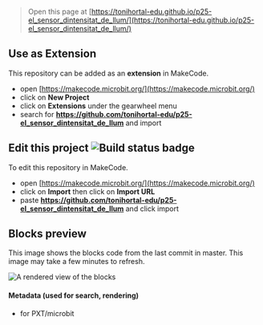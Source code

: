 
> Open this page at [https://tonihortal-edu.github.io/p25-el_sensor_dintensitat_de_llum/](https://tonihortal-edu.github.io/p25-el_sensor_dintensitat_de_llum/)

## Use as Extension

This repository can be added as an **extension** in MakeCode.

* open [https://makecode.microbit.org/](https://makecode.microbit.org/)
* click on **New Project**
* click on **Extensions** under the gearwheel menu
* search for **https://github.com/tonihortal-edu/p25-el_sensor_dintensitat_de_llum** and import

## Edit this project ![Build status badge](https://github.com/tonihortal-edu/p25-el_sensor_dintensitat_de_llum/workflows/MakeCode/badge.svg)

To edit this repository in MakeCode.

* open [https://makecode.microbit.org/](https://makecode.microbit.org/)
* click on **Import** then click on **Import URL**
* paste **https://github.com/tonihortal-edu/p25-el_sensor_dintensitat_de_llum** and click import

## Blocks preview

This image shows the blocks code from the last commit in master.
This image may take a few minutes to refresh.

![A rendered view of the blocks](https://github.com/tonihortal-edu/p25-el_sensor_dintensitat_de_llum/raw/master/.github/makecode/blocks.png)

#### Metadata (used for search, rendering)

* for PXT/microbit
<script src="https://makecode.com/gh-pages-embed.js"></script><script>makeCodeRender("{{ site.makecode.home_url }}", "{{ site.github.owner_name }}/{{ site.github.repository_name }}");</script>
